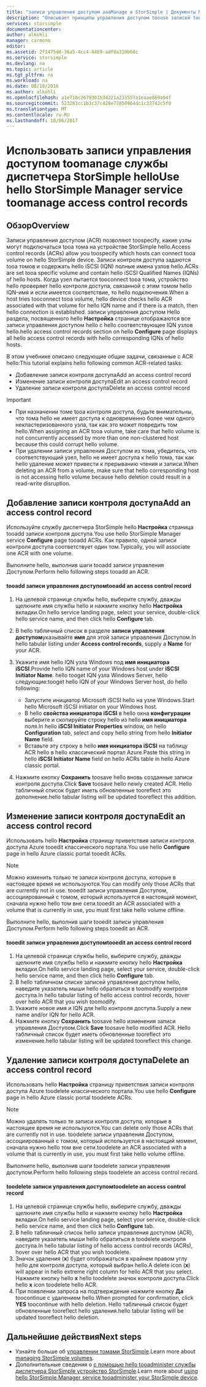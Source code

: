 ```yaml
---
title: "записи управления доступом aaaManage в StorSimple | Документы Microsoft"
description: "Описывает принципы управления доступом toouse записей toodetermine (ACR), какие узлы могут подключаться tooa тома на устройстве StorSimple hello."
services: storsimple
documentationcenter: 
author: alkohli
manager: carmonm
editor: 
ms.assetid: 2f1475d8-36a5-4cc4-84b9-adf8a310b60c
ms.service: storsimple
ms.devlang: na
ms.topic: article
ms.tgt_pltfrm: na
ms.workload: na
ms.date: 08/18/2016
ms.author: alkohli
ms.openlocfilehash: a1e718c2679301b34221a233557a1eaae869a94f
ms.sourcegitcommit: 523283cc1b3c37c428e77850964dc1c33742c5f0
ms.translationtype: MT
ms.contentlocale: ru-RU
ms.lasthandoff: 10/06/2017
---
```

# <a name="use-hello-storsimple-manager-service-toomanage-access-control-records"></a><span data-ttu-id="4c6f7-103">Использовать записи управления доступом toomanage службы диспетчера StorSimple hello</span><span class="sxs-lookup"><span data-stu-id="4c6f7-103">Use hello StorSimple Manager service toomanage access control records</span></span>
## <a name="overview"></a><span data-ttu-id="4c6f7-104">Обзор</span><span class="sxs-lookup"><span data-stu-id="4c6f7-104">Overview</span></span>
<span data-ttu-id="4c6f7-105">Записи управления доступом (ACR) позволяют toospecify, какие узлы могут подключаться tooa тома на устройстве StorSimple hello.</span><span class="sxs-lookup"><span data-stu-id="4c6f7-105">Access control records (ACRs) allow you toospecify which hosts can connect tooa volume on hello StorSimple device.</span></span> <span data-ttu-id="4c6f7-106">Записи контроля доступа задаются tooa томов и содержать hello iSCSI (IQN) полные имена узлов hello.</span><span class="sxs-lookup"><span data-stu-id="4c6f7-106">ACRs are set tooa specific volume and contain hello iSCSI Qualified Names (IQNs) of hello hosts.</span></span> <span data-ttu-id="4c6f7-107">Когда узел пытается tooconnect tooa тома, устройство hello проверяет hello контроля доступа, связанной с этим томом hello IQN-имя и если имеется соответствие, то hello подключения.</span><span class="sxs-lookup"><span data-stu-id="4c6f7-107">When a host tries tooconnect tooa volume, hello device checks hello ACR associated with that volume for hello IQN name and if there is a match, then hello connection is established.</span></span> <span data-ttu-id="4c6f7-108">записи управления доступом Hello раздела, посвященного hello **Настройка** странице отображаются все записи управления доступом hello с hello соответствующее IQN узлов hello.</span><span class="sxs-lookup"><span data-stu-id="4c6f7-108">hello access control records section on hello **Configure** page displays all hello access control records with hello corresponding IQNs of hello hosts.</span></span>

<span data-ttu-id="4c6f7-109">В этом учебнике описано следующие общие задачи, связанные с ACR hello:</span><span class="sxs-lookup"><span data-stu-id="4c6f7-109">This tutorial explains hello following common ACR-related tasks:</span></span>

* <span data-ttu-id="4c6f7-110">Добавление записи контроля доступа</span><span class="sxs-lookup"><span data-stu-id="4c6f7-110">Add an access control record</span></span> 
* <span data-ttu-id="4c6f7-111">Изменение записи контроля доступа</span><span class="sxs-lookup"><span data-stu-id="4c6f7-111">Edit an access control record</span></span> 
* <span data-ttu-id="4c6f7-112">Удаление записи контроля доступа</span><span class="sxs-lookup"><span data-stu-id="4c6f7-112">Delete an access control record</span></span> 

> [!IMPORTANT]
> * <span data-ttu-id="4c6f7-113">При назначении томе tooa контроля доступа, будьте внимательны, что тома hello не имеет доступа к одновременно более чем одного некластеризованного узла, так как это может повредить том hello.</span><span class="sxs-lookup"><span data-stu-id="4c6f7-113">When assigning an ACR tooa volume, take care that hello volume is not concurrently accessed by more than one non-clustered host because this could corrupt hello volume.</span></span> 
> * <span data-ttu-id="4c6f7-114">При удалении записи управления Доступом из тома, убедитесь, что соответствующий узел, hello не имеет доступа к hello тома, так как hello удаление может привести к прерыванию чтения и записи.</span><span class="sxs-lookup"><span data-stu-id="4c6f7-114">When deleting an ACR from a volume, make sure that hello corresponding host is not accessing hello volume because hello deletion could result in a read-write disruption.</span></span>
> 
> 

## <a name="add-an-access-control-record"></a><span data-ttu-id="4c6f7-115">Добавление записи контроля доступа</span><span class="sxs-lookup"><span data-stu-id="4c6f7-115">Add an access control record</span></span>
<span data-ttu-id="4c6f7-116">Используйте службу диспетчера StorSimple hello **Настройка** страница tooadd записи контроля доступа.</span><span class="sxs-lookup"><span data-stu-id="4c6f7-116">You use hello StorSimple Manager service **Configure** page tooadd ACRs.</span></span> <span data-ttu-id="4c6f7-117">Как правило, одной записи контроля доступа соответствует один том.</span><span class="sxs-lookup"><span data-stu-id="4c6f7-117">Typically, you will associate one ACR with one volume.</span></span>

<span data-ttu-id="4c6f7-118">Выполните hello, выполнив шаги tooadd записи управления Доступом.</span><span class="sxs-lookup"><span data-stu-id="4c6f7-118">Perform hello following steps tooadd an ACR.</span></span>

#### <a name="tooadd-an-access-control-record"></a><span data-ttu-id="4c6f7-119">tooadd записи управления доступом</span><span class="sxs-lookup"><span data-stu-id="4c6f7-119">tooadd an access control record</span></span>
1. <span data-ttu-id="4c6f7-120">На целевой странице службы hello, выберите службу, дважды щелкните имя службы hello и нажмите кнопку hello **Настройка** вкладки.</span><span class="sxs-lookup"><span data-stu-id="4c6f7-120">On hello service landing page, select your service, double-click hello service name, and then click hello **Configure** tab.</span></span>
2. <span data-ttu-id="4c6f7-121">В hello табличный список в разделе **записи управления доступом**указывайте **имя** для этой записи управления Доступом.</span><span class="sxs-lookup"><span data-stu-id="4c6f7-121">In hello tabular listing under **Access control records**, supply a **Name** for your ACR.</span></span>
3. <span data-ttu-id="4c6f7-122">Укажите имя hello IQN узла Windows под **имя инициатора iSCSI**.</span><span class="sxs-lookup"><span data-stu-id="4c6f7-122">Provide hello IQN name of your Windows host under **iSCSI Initiator Name**.</span></span> <span data-ttu-id="4c6f7-123">hello tooget IQN узла Windows Server, hello следующие:</span><span class="sxs-lookup"><span data-stu-id="4c6f7-123">tooget hello IQN of your Windows Server host, do hello following:</span></span>
   
   * <span data-ttu-id="4c6f7-124">Запустите инициатор Microsoft iSCSI hello на узле Windows.</span><span class="sxs-lookup"><span data-stu-id="4c6f7-124">Start hello Microsoft iSCSI initiator on your Windows host.</span></span>
   * <span data-ttu-id="4c6f7-125">В hello **свойства инициатора iSCSI** в hello окна **конфигурации** выберите и скопируйте строку hello из hello **имя инициатора** поля.</span><span class="sxs-lookup"><span data-stu-id="4c6f7-125">In hello **iSCSI Initiator Properties** window, on hello **Configuration** tab, select and copy hello string from hello **Initiator Name** field.</span></span>
   * <span data-ttu-id="4c6f7-126">Вставьте эту строку в hello **имя инициатора iSCSI** на таблицу ACR hello в hello классический портал Azure.</span><span class="sxs-lookup"><span data-stu-id="4c6f7-126">Paste this string in hello **iSCSI Initiator Name** field on hello ACRs table in hello Azure classic portal.</span></span>
4. <span data-ttu-id="4c6f7-127">Нажмите кнопку **Сохранить** toosave hello вновь созданные записи контроля доступа.</span><span class="sxs-lookup"><span data-stu-id="4c6f7-127">Click **Save** toosave hello newly created ACR.</span></span> <span data-ttu-id="4c6f7-128">Hello табличный список будет иметь обновленные tooreflect это дополнение.</span><span class="sxs-lookup"><span data-stu-id="4c6f7-128">hello tabular listing will be updated tooreflect this addition.</span></span>

## <a name="edit-an-access-control-record"></a><span data-ttu-id="4c6f7-129">Изменение записи контроля доступа</span><span class="sxs-lookup"><span data-stu-id="4c6f7-129">Edit an access control record</span></span>
<span data-ttu-id="4c6f7-130">Использовать hello **Настройка** страницу приветствия записи контроля доступа Azure tooedit классического портала.</span><span class="sxs-lookup"><span data-stu-id="4c6f7-130">You use hello **Configure** page in hello Azure classic portal tooedit ACRs.</span></span> 

> [!NOTE]
> <span data-ttu-id="4c6f7-131">Можно изменить только те записи контроля доступа, которые в настоящее время не используются.</span><span class="sxs-lookup"><span data-stu-id="4c6f7-131">You can modify only those ACRs that are currently not in use.</span></span> <span data-ttu-id="4c6f7-132">tooedit записи управления Доступом, ассоциированный с томом, который используется в настоящий момент, сначала нужно hello том вне сети.</span><span class="sxs-lookup"><span data-stu-id="4c6f7-132">tooedit an ACR associated with a volume that is currently in use, you must first take hello volume offline.</span></span>
> 
> 

<span data-ttu-id="4c6f7-133">Выполните hello, выполнив шаги tooedit записи управления Доступом.</span><span class="sxs-lookup"><span data-stu-id="4c6f7-133">Perform hello following steps tooedit an ACR.</span></span>

#### <a name="tooedit-an-access-control-record"></a><span data-ttu-id="4c6f7-134">tooedit записи управления доступом</span><span class="sxs-lookup"><span data-stu-id="4c6f7-134">tooedit an access control record</span></span>
1. <span data-ttu-id="4c6f7-135">На целевой странице службы hello, выберите службу, дважды щелкните имя службы hello и нажмите кнопку hello **Настройка** вкладки.</span><span class="sxs-lookup"><span data-stu-id="4c6f7-135">On hello service landing page, select your service, double-click hello service name, and then click hello **Configure** tab.</span></span>
2. <span data-ttu-id="4c6f7-136">В hello табличном списке записей управления доступом hello, наведите указатель мыши hello обратиться в toomodify контроля доступа.</span><span class="sxs-lookup"><span data-stu-id="4c6f7-136">In hello tabular listing of hello access control records, hover over hello ACR that you wish toomodify.</span></span>
3. <span data-ttu-id="4c6f7-137">Укажите новое имя и IQN для hello контроля доступа.</span><span class="sxs-lookup"><span data-stu-id="4c6f7-137">Supply a new name and/or IQN for hello ACR.</span></span>
4. <span data-ttu-id="4c6f7-138">Нажмите кнопку **Сохранить** toosave hello изменения записи управления Доступом.</span><span class="sxs-lookup"><span data-stu-id="4c6f7-138">Click **Save** toosave hello modified ACR.</span></span> <span data-ttu-id="4c6f7-139">Hello табличный список будет иметь обновленные tooreflect это изменение.</span><span class="sxs-lookup"><span data-stu-id="4c6f7-139">hello tabular listing will be updated tooreflect this change.</span></span>

## <a name="delete-an-access-control-record"></a><span data-ttu-id="4c6f7-140">Удаление записи контроля доступа</span><span class="sxs-lookup"><span data-stu-id="4c6f7-140">Delete an access control record</span></span>
<span data-ttu-id="4c6f7-141">Использовать hello **Настройка** страницу приветствия записи контроля доступа Azure toodelete классического портала.</span><span class="sxs-lookup"><span data-stu-id="4c6f7-141">You use hello **Configure** page in hello Azure classic portal toodelete ACRs.</span></span> 

> [!NOTE]
> <span data-ttu-id="4c6f7-142">Можно удалять только те записи контроля доступа, которые в настоящее время не используются.</span><span class="sxs-lookup"><span data-stu-id="4c6f7-142">You can delete only those ACRs that are currently not in use.</span></span> <span data-ttu-id="4c6f7-143">toodelete записи управления Доступом, ассоциированный с томом, который используется в настоящий момент, сначала нужно hello том вне сети.</span><span class="sxs-lookup"><span data-stu-id="4c6f7-143">toodelete an ACR associated with a volume that is currently in use, you must first take hello volume offline.</span></span>
> 
> 

<span data-ttu-id="4c6f7-144">Выполните hello, выполнив шаги toodelete записи управления доступом.</span><span class="sxs-lookup"><span data-stu-id="4c6f7-144">Perform hello following steps toodelete an access control record.</span></span>

#### <a name="toodelete-an-access-control-record"></a><span data-ttu-id="4c6f7-145">toodelete записи управления доступом</span><span class="sxs-lookup"><span data-stu-id="4c6f7-145">toodelete an access control record</span></span>
1. <span data-ttu-id="4c6f7-146">На целевой странице службы hello, выберите службу, дважды щелкните имя службы hello и нажмите кнопку hello **Настройка** вкладки.</span><span class="sxs-lookup"><span data-stu-id="4c6f7-146">On hello service landing page, select your service, double-click hello service name, and then click hello **Configure** tab.</span></span>
2. <span data-ttu-id="4c6f7-147">В hello табличный список hello записи управления доступом (ACR), наведите указатель мыши hello обратиться в toodelete контроля доступа.</span><span class="sxs-lookup"><span data-stu-id="4c6f7-147">In hello tabular listing of hello access control records (ACRs), hover over hello ACR that you wish toodelete.</span></span>
3. <span data-ttu-id="4c6f7-148">Значок удаления (**x**) будет отображаться в крайнем правом углу hello для контроля доступа, который выбран hello.</span><span class="sxs-lookup"><span data-stu-id="4c6f7-148">A delete icon (**x**) will appear in hello extreme right column for hello ACR that you select.</span></span> <span data-ttu-id="4c6f7-149">Нажмите кнопку hello **x** hello toodelete значок контроля доступа.</span><span class="sxs-lookup"><span data-stu-id="4c6f7-149">Click hello **x** icon toodelete hello ACR.</span></span>
4. <span data-ttu-id="4c6f7-150">При появлении запроса на подтверждение нажмите кнопку **Да** toocontinue с удалением hello.</span><span class="sxs-lookup"><span data-stu-id="4c6f7-150">When prompted for confirmation, click **YES** toocontinue with hello deletion.</span></span> <span data-ttu-id="4c6f7-151">Hello табличный список будет обновленные tooreflect hello удаления.</span><span class="sxs-lookup"><span data-stu-id="4c6f7-151">hello tabular listing will be updated tooreflect hello deletion.</span></span>

## <a name="next-steps"></a><span data-ttu-id="4c6f7-152">Дальнейшие действия</span><span class="sxs-lookup"><span data-stu-id="4c6f7-152">Next steps</span></span>
* <span data-ttu-id="4c6f7-153">Узнайте больше об [управлении томами StorSimple](storsimple-manage-volumes.md).</span><span class="sxs-lookup"><span data-stu-id="4c6f7-153">Learn more about [managing StorSimple volumes](storsimple-manage-volumes.md).</span></span>
* <span data-ttu-id="4c6f7-154">Дополнительные сведения о [с помощью hello tooadminister службы диспетчера StorSimple устройство StorSimple](storsimple-manager-service-administration.md).</span><span class="sxs-lookup"><span data-stu-id="4c6f7-154">Learn more about [using hello StorSimple Manager service tooadminister your StorSimple device](storsimple-manager-service-administration.md).</span></span>

